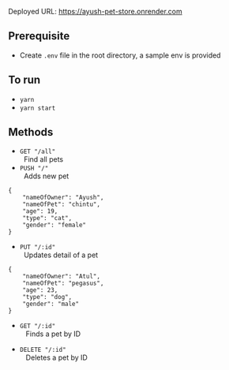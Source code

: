 Deployed URL: https://ayush-pet-store.onrender.com

## Prerequisite

- Create `.env` file in the root directory, a sample env is provided

## To run

- `yarn`
- `yarn start`

## Methods

- `GET "/all"`<br>&nbsp;&nbsp;Find all pets
- `PUSH "/"`<br>&nbsp;&nbsp;Adds new pet

```
{
    "nameOfOwner": "Ayush",
    "nameOfPet": "chintu",
    "age": 19,
    "type": "cat",
    "gender": "female"
}
```

- `PUT "/:id"`<br>&nbsp;&nbsp;Updates detail of a pet

```
{
    "nameOfOwner": "Atul",
    "nameOfPet": "pegasus",
    "age": 23,
    "type": "dog",
    "gender": "male"
}
```

- `GET "/:id"`<br>&nbsp;&nbsp; Finds a pet by ID

- `DELETE "/:id"`<br>&nbsp;&nbsp; Deletes a pet by ID
